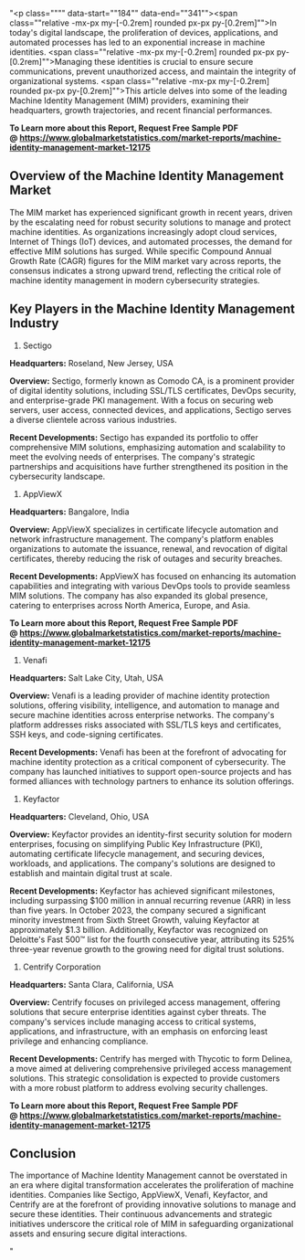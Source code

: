 "<p class="""" data-start=""184"" data-end=""341""><span class=""relative -mx-px my-[-0.2rem] rounded px-px py-[0.2rem]"">In today's digital landscape, the proliferation of devices, applications, and automated processes has led to an exponential increase in machine identities.</span> <span class=""relative -mx-px my-[-0.2rem] rounded px-px py-[0.2rem]"">Managing these identities is crucial to ensure secure communications, prevent unauthorized access, and maintain the integrity of organizational systems.</span> <span class=""relative -mx-px my-[-0.2rem] rounded px-px py-[0.2rem]"">This article delves into some of the leading Machine Identity Management (MIM) providers, examining their headquarters, growth trajectories, and recent financial performances.</span></p>
<p class="""" data-start=""184"" data-end=""341""><strong>To Learn more about this Report, Request Free Sample PDF @&nbsp;<a href=""https://www.globalmarketstatistics.com/market-reports/machine-identity-management-market-12175"">https://www.globalmarketstatistics.com/market-reports/machine-identity-management-market-12175</a></strong></p>
<h2 class="""" data-start=""343"" data-end=""427""><span class=""relative -mx-px my-[-0.2rem] rounded px-px py-[0.2rem]"">Overview of the Machine Identity Management Market</span></h2>
<p class="""" data-start=""429"" data-end=""594""><span class=""relative -mx-px my-[-0.2rem] rounded px-px py-[0.2rem]"">The MIM market has experienced significant growth in recent years, driven by the escalating need for robust security solutions to manage and protect machine identities.</span> <span class=""relative -mx-px my-[-0.2rem] rounded px-px py-[0.2rem]"">As organizations increasingly adopt cloud services, Internet of Things (IoT) devices, and automated processes, the demand for effective MIM solutions has surged.</span> <span class=""relative -mx-px my-[-0.2rem] rounded px-px py-[0.2rem]"">While specific Compound Annual Growth Rate (CAGR) figures for the MIM market vary across reports, the consensus indicates a strong upward trend, reflecting the critical role of machine identity management in modern cybersecurity strategies.</span></p>
<h2 class="""" data-start=""596"" data-end=""684""><span class=""relative -mx-px my-[-0.2rem] rounded px-px py-[0.2rem]"">Key Players in the Machine Identity Management Industry</span></h2>
<ol data-start=""0"" data-end=""10"" data-is-last-node="""" data-is-only-node="""">
<li data-start=""0"" data-end=""10"" data-is-last-node="""">Sectigo</li>
</ol>
<p class="""" data-start=""777"" data-end=""880""><strong data-start=""777"" data-end=""794"">Headquarters:</strong> <span class=""relative -mx-px my-[-0.2rem] rounded px-px py-[0.2rem]"">Roseland, New Jersey, USA</span></p>
<p class="""" data-start=""882"" data-end=""1021""><strong data-start=""882"" data-end=""895"">Overview:</strong> <span class=""relative -mx-px my-[-0.2rem] rounded px-px py-[0.2rem]"">Sectigo, formerly known as Comodo CA, is a prominent provider of digital identity solutions, including SSL/TLS certificates, DevOps security, and enterprise-grade PKI management.</span> <span class=""relative -mx-px my-[-0.2rem] rounded px-px py-[0.2rem]"">With a focus on securing web servers, user access, connected devices, and applications, Sectigo serves a diverse clientele across various industries.</span></p>
<p class="""" data-start=""1023"" data-end=""1173""><strong data-start=""1023"" data-end=""1047"">Recent Developments:</strong> <span class=""relative -mx-px my-[-0.2rem] rounded px-px py-[0.2rem]"">Sectigo has expanded its portfolio to offer comprehensive MIM solutions, emphasizing automation and scalability to meet the evolving needs of enterprises.</span> <span class=""relative -mx-px my-[-0.2rem] rounded px-px py-[0.2rem]"">The company's strategic partnerships and acquisitions have further strengthened its position in the cybersecurity landscape.</span></p>
<ol start=""2"" data-start=""0"" data-end=""11"" data-is-last-node="""" data-is-only-node="""">
<li data-start=""0"" data-end=""11"" data-is-last-node="""">AppViewX</li>
</ol>
<p class="""" data-start=""1266"" data-end=""1369""><strong data-start=""1266"" data-end=""1283"">Headquarters:</strong> <span class=""relative -mx-px my-[-0.2rem] rounded px-px py-[0.2rem]"">Bangalore, India</span></p>
<p class="""" data-start=""1371"" data-end=""1510""><strong data-start=""1371"" data-end=""1384"">Overview:</strong> <span class=""relative -mx-px my-[-0.2rem] rounded px-px py-[0.2rem]"">AppViewX specializes in certificate lifecycle automation and network infrastructure management.</span> <span class=""relative -mx-px my-[-0.2rem] rounded px-px py-[0.2rem]"">The company's platform enables organizations to automate the issuance, renewal, and revocation of digital certificates, thereby reducing the risk of outages and security breaches.</span></p>
<p class="""" data-start=""1512"" data-end=""1662""><strong data-start=""1512"" data-end=""1536"">Recent Developments:</strong> <span class=""relative -mx-px my-[-0.2rem] rounded px-px py-[0.2rem]"">AppViewX has focused on enhancing its automation capabilities and integrating with various DevOps tools to provide seamless MIM solutions.</span> <span class=""relative -mx-px my-[-0.2rem] rounded px-px py-[0.2rem]"">The company has also expanded its global presence, catering to enterprises across North America, Europe, and Asia.</span></p>
<p class="""" data-start=""1512"" data-end=""1662""><strong>To Learn more about this Report, Request Free Sample PDF @&nbsp;<a href=""https://www.globalmarketstatistics.com/market-reports/machine-identity-management-market-12175"">https://www.globalmarketstatistics.com/market-reports/machine-identity-management-market-12175</a></strong></p>
<ol start=""3"" data-start=""0"" data-end=""9"" data-is-last-node="""" data-is-only-node="""">
<li data-start=""0"" data-end=""9"" data-is-last-node="""">Venafi</li>
</ol>
<p class="""" data-start=""1755"" data-end=""1858""><strong data-start=""1755"" data-end=""1772"">Headquarters:</strong> <span class=""relative -mx-px my-[-0.2rem] rounded px-px py-[0.2rem]"">Salt Lake City, Utah, USA</span></p>
<p class="""" data-start=""1860"" data-end=""1999""><strong data-start=""1860"" data-end=""1873"">Overview:</strong> <span class=""relative -mx-px my-[-0.2rem] rounded px-px py-[0.2rem]"">Venafi is a leading provider of machine identity protection solutions, offering visibility, intelligence, and automation to manage and secure machine identities across enterprise networks.</span> <span class=""relative -mx-px my-[-0.2rem] rounded px-px py-[0.2rem]"">The company's platform addresses risks associated with SSL/TLS keys and certificates, SSH keys, and code-signing certificates.</span></p>
<p class="""" data-start=""2001"" data-end=""2151""><strong data-start=""2001"" data-end=""2025"">Recent Developments:</strong> <span class=""relative -mx-px my-[-0.2rem] rounded px-px py-[0.2rem]"">Venafi has been at the forefront of advocating for machine identity protection as a critical component of cybersecurity.</span> <span class=""relative -mx-px my-[-0.2rem] rounded px-px py-[0.2rem]"">The company has launched initiatives to support open-source projects and has formed alliances with technology partners to enhance its solution offerings.</span></p>
<ol start=""4"" data-start=""0"" data-end=""12"" data-is-last-node="""" data-is-only-node="""">
<li data-start=""0"" data-end=""12"" data-is-last-node="""">Keyfactor</li>
</ol>
<p class="""" data-start=""2244"" data-end=""2347""><strong data-start=""2244"" data-end=""2261"">Headquarters:</strong> <span class=""relative -mx-px my-[-0.2rem] rounded px-px py-[0.2rem]"">Cleveland, Ohio, USA</span></p>
<p class="""" data-start=""2349"" data-end=""2488""><strong data-start=""2349"" data-end=""2362"">Overview:</strong> <span class=""relative -mx-px my-[-0.2rem] rounded px-px py-[0.2rem]"">Keyfactor provides an identity-first security solution for modern enterprises, focusing on simplifying Public Key Infrastructure (PKI), automating certificate lifecycle management, and securing devices, workloads, and applications.</span> <span class=""relative -mx-px my-[-0.2rem] rounded px-px py-[0.2rem]"">The company's solutions are designed to establish and maintain digital trust at scale.</span></p>
<p class="""" data-start=""2490"" data-end=""2720""><strong data-start=""2490"" data-end=""2514"">Recent Developments:</strong> <span class=""relative -mx-px my-[-0.2rem] rounded px-px py-[0.2rem]"">Keyfactor has achieved significant milestones, including surpassing $100 million in annual recurring revenue (ARR) in less than five years.</span> <span class=""relative -mx-px my-[-0.2rem] rounded px-px py-[0.2rem]"">In October 2023, the company secured a significant minority investment from Sixth Street Growth, valuing Keyfactor at approximately $1.3 billion.</span> <span class=""relative -mx-px my-[-0.2rem] rounded px-px py-[0.2rem]"">Additionally, Keyfactor was recognized on Deloitte's Fast 500&trade; list for the fourth consecutive year, attributing its 525% three-year revenue growth to the growing need for digital trust solutions.</span> </p>
<ol start=""5"" data-start=""0"" data-end=""23"" data-is-last-node="""" data-is-only-node="""">
<li data-start=""0"" data-end=""23"" data-is-last-node="""">Centrify Corporation</li>
</ol>
<p class="""" data-start=""2813"" data-end=""2916""><strong data-start=""2813"" data-end=""2830"">Headquarters:</strong> <span class=""relative -mx-px my-[-0.2rem] rounded px-px py-[0.2rem]"">Santa Clara, California, USA</span></p>
<p class="""" data-start=""2918"" data-end=""3057""><strong data-start=""2918"" data-end=""2931"">Overview:</strong> <span class=""relative -mx-px my-[-0.2rem] rounded px-px py-[0.2rem]"">Centrify focuses on privileged access management, offering solutions that secure enterprise identities against cyber threats.</span> <span class=""relative -mx-px my-[-0.2rem] rounded px-px py-[0.2rem]"">The company's services include managing access to critical systems, applications, and infrastructure, with an emphasis on enforcing least privilege and enhancing compliance.</span></p>
<p class="""" data-start=""3059"" data-end=""3209""><strong data-start=""3059"" data-end=""3083"">Recent Developments:</strong> <span class=""relative -mx-px my-[-0.2rem] rounded px-px py-[0.2rem]"">Centrify has merged with Thycotic to form Delinea, a move aimed at delivering comprehensive privileged access management solutions.</span> <span class=""relative -mx-px my-[-0.2rem] rounded px-px py-[0.2rem]"">This strategic consolidation is expected to provide customers with a more robust platform to address evolving security challenges.</span></p>
<p class="""" data-start=""3059"" data-end=""3209""><strong>To Learn more about this Report, Request Free Sample PDF @&nbsp;<a href=""https://www.globalmarketstatistics.com/market-reports/machine-identity-management-market-12175"">https://www.globalmarketstatistics.com/market-reports/machine-identity-management-market-12175</a></strong></p>
<h2 class="""" data-start=""3211"" data-end=""3299""><span class=""relative -mx-px my-[-0.2rem] rounded px-px py-[0.2rem]"">Conclusion</span></h2>
<p class="""" data-start=""3301"" data-end=""3466""><span class=""relative -mx-px my-[-0.2rem] rounded px-px py-[0.2rem]"">The importance of Machine Identity Management cannot be overstated in an era where digital transformation accelerates the proliferation of machine identities.</span> <span class=""relative -mx-px my-[-0.2rem] rounded px-px py-[0.2rem]"">Companies like Sectigo, AppViewX, Venafi, Keyfactor, and Centrify are at the forefront of providing innovative solutions to manage and secure these identities.</span> <span class=""relative -mx-px my-[-0.2rem] rounded px-px py-[0.2rem]"">Their continuous advancements and strategic initiatives underscore the critical role of MIM in safeguarding organizational assets and ensuring secure digital interactions.</span></p>"
